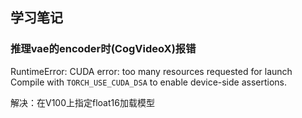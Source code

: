 ## 学习笔记

### 推理vae的encoder时(CogVideoX)报错	
RuntimeError: CUDA error: too many resources requested for launch
Compile with `TORCH_USE_CUDA_DSA` to enable device-side assertions.

解决：在V100上指定float16加载模型
<!--stackedit_data:
eyJoaXN0b3J5IjpbOTEwNDc1MTE4XX0=
-->